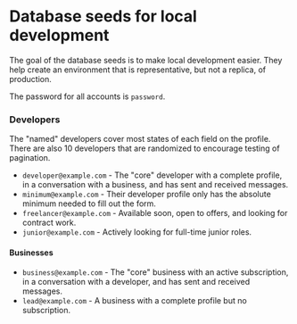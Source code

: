 # Database seeds for local development

The goal of the database seeds is to make local development easier. They help create an environment that is representative, but not a replica, of production.

The password for all accounts is `password`.

### Developers

The "named" developers cover most states of each field on the profile. There are also 10 developers that are randomized to encourage testing of pagination.

* `developer@example.com` - The "core" developer with a complete profile, in a conversation with a business, and has sent and received messages.
* `minimum@example.com` - Their developer profile only has the absolute minimum needed to fill out the form.
* `freelancer@example.com` - Available soon, open to offers, and looking for contract work.
* `junior@example.com` - Actively looking for full-time junior roles.

#### Businesses

* `business@example.com` - The "core" business with an active subscription, in a conversation with a developer, and has sent and received messages.
* `lead@example.com` - A business with a complete profile but no subscription.
